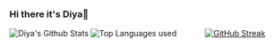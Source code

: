 ### Hi there it's Diya👋
<div align="center">
  <img align="left" alt="Diya's Github Stats" src="https://github-readme-stats.vercel.app/api?username=DiyadotSaha&show_icons=true&hide_border=false&hide=stars,prs,issues&count_private=true&rank_icon=github&theme=transparent"/>

  <img align="left" alt="Top Languages used" src="https://github-readme-stats.vercel.app/api/top-langs/?username=DiyadotSaha&layout=pie&hide=jupyter%20notebook&theme=transparent&hide_border=false"/>
  
  
  [![GitHub Streak](https://streak-stats.demolab.com/?user=DiyadotSaha&theme=transparent&hide_longest_streak=true&hide_total_contributions=true)](https://git.io/streak-stats)
</div>



<!--
**DiyadotSaha/DiyadotSaha** is a ✨ _special_ ✨ repository because its `README.md` (this file) appears on your GitHub profile.
Here are some ideas to get you started:

- 🔭 I’m currently working on ...
- 🌱 I’m currently learning ...
- 👯 I’m looking to collaborate on ...
- 🤔 I’m looking for help with ...
- 💬 Ask me about ...
- 📫 How to reach me: ...
- 😄 Pronouns: ...
- ⚡ Fun fact: ...
-->
